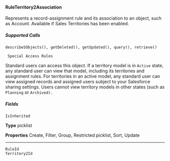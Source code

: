 #### RuleTerritory2Association

Represents a record-assignment rule and its association to an object, such as Account. Available if Sales Territories has been enabled.

##### Supported Calls
```
describeSObjects(), getDeleted(), getUpdated(), query(), retrieve()

 Special Access Rules

```
Standard users can access this object. If a territory model is in `Active` state, any standard user can view that model, including its
territories and assignment rules. For territories in an active model, any standard user can view assigned records and assigned users subject
to your Salesforce sharing settings. Users cannot view territory models in other states (such as `Planning` or `Archived).`

##### Fields

```
IsInherited

```

**Type**
picklist

**Properties**
Create, Filter, Group, Restricted picklist, Sort, Update


-----

```
RuleId
Territory2Id
